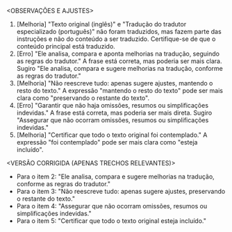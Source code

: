 <OBSERVAÇÕES E AJUSTES>
1. [Melhoria] "Texto original (inglês)" e "Tradução do tradutor especializado (português)" não foram traduzidos, mas fazem parte das instruções e não do conteúdo a ser traduzido. Certifique-se de que o conteúdo principal está traduzido.
2. [Erro] "Ele analisa, compara e aponta melhorias na tradução, seguindo as regras do tradutor." A frase está correta, mas poderia ser mais clara. Sugiro "Ele analisa, compara e sugere melhorias na tradução, conforme as regras do tradutor."
3. [Melhoria] "Não reescreve tudo: apenas sugere ajustes, mantendo o resto do texto." A expressão "mantendo o resto do texto" pode ser mais clara como "preservando o restante do texto".
4. [Erro] "Garantir que não haja omissões, resumos ou simplificações indevidas." A frase está correta, mas poderia ser mais direta. Sugiro "Assegurar que não ocorram omissões, resumos ou simplificações indevidas."
5. [Melhoria] "Certificar que todo o texto original foi contemplado." A expressão "foi contemplado" pode ser mais clara como "esteja incluído".

<VERSÃO CORRIGIDA (APENAS TRECHOS RELEVANTES)>
- Para o item 2: "Ele analisa, compara e sugere melhorias na tradução, conforme as regras do tradutor."
- Para o item 3: "Não reescreve tudo: apenas sugere ajustes, preservando o restante do texto."
- Para o item 4: "Assegurar que não ocorram omissões, resumos ou simplificações indevidas."
- Para o item 5: "Certificar que todo o texto original esteja incluído."